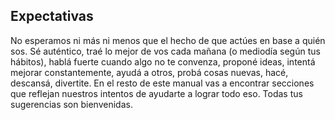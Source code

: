 ## Expectativas
No esperamos ni más ni menos que el hecho de que actúes en base a quién sos. Sé auténtico, traé lo mejor de vos cada mañana (o mediodía según tus hábitos), hablá fuerte cuando algo no te convenza, proponé ideas, intentá mejorar constantemente, ayudá a otros, probá cosas nuevas, hacé, descansá, divertite.
En el resto de este manual vas a encontrar secciones que reflejan nuestros intentos de ayudarte a lograr todo eso. Todas tus sugerencias son bienvenidas.
